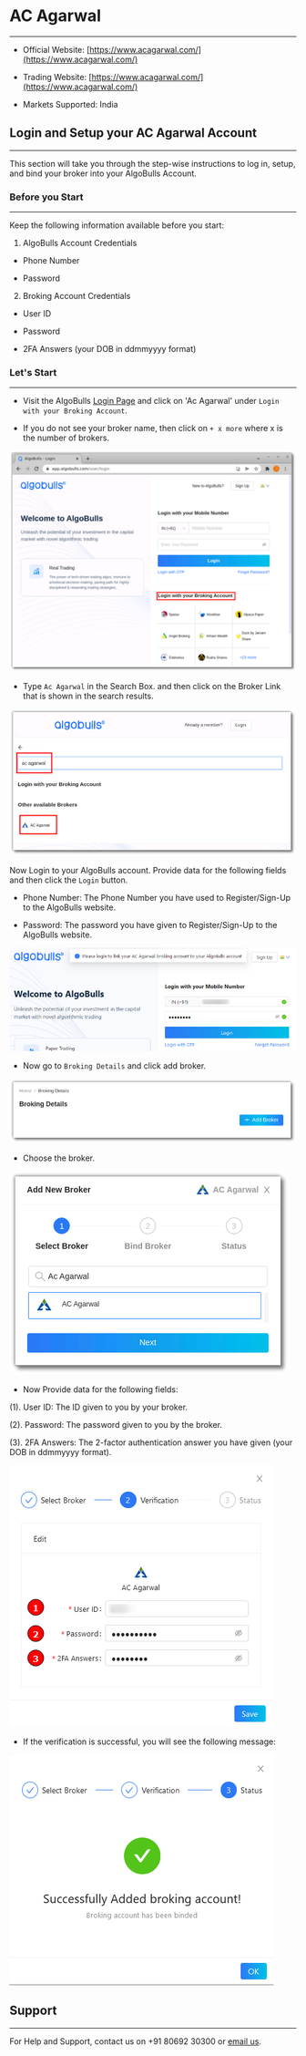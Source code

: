 # AC Agarwal
---

* Official Website: [https://www.acagarwal.com/](https://www.acagarwal.com/)

* Trading Website: [https://www.acagarwal.com/](https://www.acagarwal.com/)

* Markets Supported: India

## Login and Setup your AC Agarwal Account 
---
This section will take you through the step-wise instructions to log in, setup, and bind your broker into your AlgoBulls Account.

### Before you Start
---
Keep the following information available before you start:

1) AlgoBulls Account Credentials

* Phone Number

* Password

2) Broking Account Credentials

* User ID

* Password

* 2FA Answers (your DOB in ddmmyyyy format)

### Let's Start
---
* Visit the AlgoBulls [Login Page](https://app.algobulls.com/user/login) and click on 'Ac Agarwal' under `Login with your Broking Account`.


* If you do not see your broker name, then click on `+ x more` where x is the number of brokers.

[ ![Acagarwal](imgs/algo_home.png "Click to Enlarge or Ctrl+Click to open in a new Tab") ](imgs/algo_home.png)

* Type `Ac Agarwal` in the Search Box. and then click on the Broker Link that is shown in the search results.

[ ![Acagarwal](imgs/acagarwal/acagarwal_login.png "Click to Enlarge or Ctrl+Click to open in a new Tab") ](imgs/acagarwal/acagarwal_login.png)

Now Login to your AlgoBulls account. Provide data for the following fields and then click the `Login` button.

* Phone Number: The Phone Number you have used to Register/Sign-Up to the AlgoBulls website.

* Password: The password you have given to Register/Sign-Up to the AlgoBulls website.

[ ![Acagarwal](imgs/acagarwal/acagarwal_login_3.png "Click to Enlarge or Ctrl+Click to open in a new Tab") ](imgs/acagarwal/acagarwal_login_3.png)

* Now go to `Broking Details` and click add broker.

[ ![Acagarwal](imgs/brokingdetails.png "Click to Enlarge or Ctrl+Click to open in a new Tab") ](imgs/brokingdetails.png)

* Choose the broker.

[ ![Acagarwal](imgs/acagarwal/acagarwal_selectbroker.png "Click to Enlarge or Ctrl+Click to open in a new Tab") ](imgs/acagarwal/acagarwal_selectbroker.png)

* Now Provide data for the following fields:

(1). User ID: The ID given to you by your broker.

(2). Password: The password given to you by the broker.

(3). 2FA Answers: The 2-factor authentication answer you have given (your DOB in ddmmyyyy format).

[ ![Acagarwal](imgs/acagarwal/acagarwal_login_4.png "Click to Enlarge or Ctrl+Click to open in a new Tab") ](imgs/acagarwal/acagarwal_login_4.png)

* If the verification is successful, you will see the following message:

[ ![Acagarwal](imgs/acagarwal/acagarwal_login_5.png "Click to Enlarge or Ctrl+Click to open in a new Tab") ](imgs/acagarwal/acagarwal_login_5.png)

## Support
---
For Help and Support, contact us on +91 80692 30300 or [email us](mailto:support@algobulls.com).
